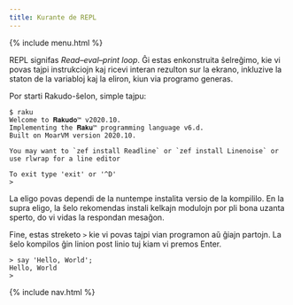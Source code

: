 ```yaml
---
title: Kurante de REPL
---
```


{% include menu.html %}

REPL signifas _Read–eval–print loop_. Ĝi estas enkonstruita ŝelreĝimo, kie vi povas tajpi instrukciojn kaj ricevi interan rezulton sur la ekrano, inkluzive la staton de la variabloj kaj la eliron, kiun via programo generas.

Por starti Rakudo-ŝelon, simple tajpu:

```console
$ raku
Welcome to 𝐑𝐚𝐤𝐮𝐝𝐨™ v2020.10.
Implementing the 𝐑𝐚𝐤𝐮™ programming language v6.d.
Built on MoarVM version 2020.10.

You may want to `zef install Readline` or `zef install Linenoise` or use rlwrap for a line editor

To exit type 'exit' or '^D'
> 
```

La eligo povas dependi de la nuntempe instalita versio de la kompililo. En la supra eligo, la ŝelo rekomendas instali kelkajn modulojn por pli bona uzanta sperto, do vi vidas la respondan mesaĝon.

Fine, estas streketo `>` kie vi povas tajpi vian programon aŭ ĝiajn partojn. La ŝelo kompilos ĝin linion post linio tuj kiam vi premos Enter.

    > say 'Hello, World';
    Hello, World
    > 

{% include nav.html %}